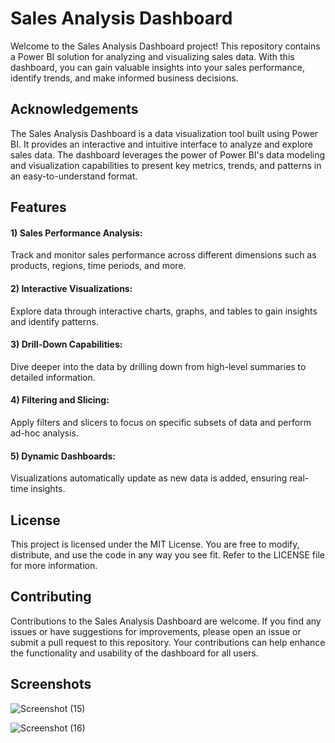 # Sales Analysis Dashboard

Welcome to the Sales Analysis Dashboard project! This repository contains a Power BI solution for analyzing and visualizing sales data. With this dashboard, you can gain valuable insights into your sales performance, identify trends, and make informed business decisions.

## Acknowledgements

The Sales Analysis Dashboard is a data visualization tool built using Power BI. It provides an interactive and intuitive interface to analyze and explore sales data. The dashboard leverages the power of Power BI's data modeling and visualization capabilities to present key metrics, trends, and patterns in an easy-to-understand format.
## Features

#### 1) Sales Performance Analysis:
Track and monitor sales performance across different dimensions such as products, regions, time periods, and more.

#### 2) Interactive Visualizations: 
Explore data through interactive charts, graphs, and tables to gain insights and identify patterns.

#### 3) Drill-Down Capabilities:
Dive deeper into the data by drilling down from high-level summaries to detailed information.

#### 4) Filtering and Slicing:
Apply filters and slicers to focus on specific subsets of data and perform ad-hoc analysis.

#### 5) Dynamic Dashboards:
Visualizations automatically update as new data is added, ensuring real-time insights.
## License

This project is licensed under the MIT License. You are free to modify, distribute, and use the code in any way you see fit. Refer to the LICENSE file for more information.


## Contributing
Contributions to the Sales Analysis Dashboard are welcome. If you find any issues or have suggestions for improvements, please open an issue or submit a pull request to this repository. Your contributions can help enhance the functionality and usability of the dashboard for all users.
## Screenshots
![Screenshot (15)](https://github.com/DivyamGupta3000/Sales-Analysis-Dashboard/assets/108221297/bbc955b1-b49c-4742-9ff3-71e8f3a32836)

![Screenshot (16)](https://github.com/DivyamGupta3000/Sales-Analysis-Dashboard/assets/108221297/3a9cadc7-4a1d-473a-882b-ef46b9161e3d)


